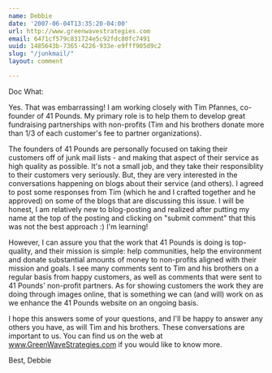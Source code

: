 ```yaml
---
name: Debbie
date: '2007-06-04T13:35:20-04:00'
url: http://www.greenwavestrategies.com
email: 6471cf579c831724e5c92fdc80fc7491
uuid: 1485643b-7365-4226-933e-e9fff905d9c2
slug: "/junkmail/"
layout: comment

---
```


Doc What:

Yes.  That was embarrassing!  I am working closely with Tim Pfannes, co-founder of 41 Pounds.  My primary role is to help them to develop great fundraising partnerships with non-profits (Tim and his brothers donate more than 1/3 of each customer's fee to partner organizations).  

The founders of 41 Pounds are personally focused on taking their customers off of junk mail lists - and making that aspect of their service as high quality as possible.  It's not a small  job, and they take their responsiblity to their customers very seriously.  But, they are very interested in the conversations happening on blogs about their service (and others).  I agreed to post some responses from Tim (which he and I crafted together and he approved) on some of the blogs that are discussing this issue.  I will be honest, I am relatively new to blog-posting and realized after putting my name at the top of the posting and clicking on "submit comment" that this was not the best approach :)  I'm learning!  
 
However, I can assure you that the work that 41 Pounds is doing is top-quality, and their mission is simple:  help communities, help the environment and donate substantial amounts of money to non-profits aligned with their mission and goals.  I see many comments sent to Tim and his brothers on a regular basis from happy customers, as well as comments that were sent to 41 Pounds' non-profit partners.  As for showing customers the work they are doing through images online, that is something we can (and will) work on as we enhance the 41 Pounds website on an ongoing basis.

I hope this answers some of your questions, and I'll be happy to answer any others you have, as will Tim and his brothers.  These conversations are important to us.  You can find us on the web at www.GreenWaveStrategies.com if you would like to know more.

Best,
Debbie
